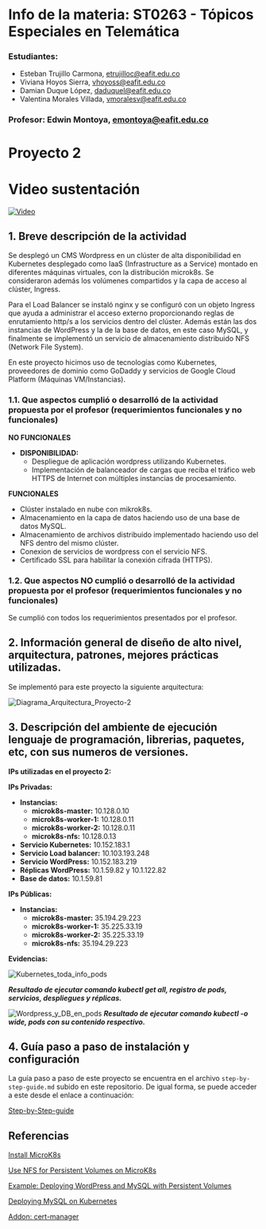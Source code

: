 # Info de la materia: ST0263 - Tópicos Especiales en Telemática

### Estudiantes:
  - Esteban Trujillo Carmona, etrujilloc@eafit.edu.co
  - Viviana Hoyos Sierra, vhoyoss@eafit.edu.co
  - Damian Duque López, daduquel@eafit.edu.co
  - Valentina Morales Villada, vmoralesv@eafit.edu.co

### Profesor: Edwin Montoya, emontoya@eafit.edu.co

# Proyecto 2 

# Video sustentación

[![Video](https://img.youtube.com/vi/6Vu73vi8l-g/0.jpg)](https://www.youtube.com/watch?v=6Vu73vi8l-g)

## 1. Breve descripción de la actividad

Se desplegó un CMS Wordpress en un clúster de alta disponibilidad en Kubernetes desplegado como IaaS (Infrastructure as a Service) montado en diferentes máquinas virtuales, con la distribución microk8s. Se consideraron además los volúmenes compartidos y la capa de acceso al clúster, Ingress.

Para el Load Balancer se instaló nginx y se configuró con un objeto Ingress que ayuda a administrar el acceso externo proporcionando reglas de enrutamiento http/s a los servicios dentro del clúster. Además están las dos instancias de WordPress y la de la base de datos, en este caso MySQL, y finalmente se implementó un servicio de almacenamiento distribuido NFS (Network File System).

En este proyecto hicimos uso de tecnologías como Kubernetes, proveedores de dominio como GoDaddy y servicios de Google Cloud Platform (Máquinas VM/Instancias).
### 1.1. Que aspectos cumplió o desarrolló de la actividad propuesta por el profesor (requerimientos funcionales y no funcionales)

**NO FUNCIONALES**

-	**DISPONIBILIDAD:**
    -  Despliegue de aplicación wordpress utilizando Kubernetes.
    -  Implementación de balanceador de cargas que reciba el tráfico web HTTPS de Internet con múltiples instancias de procesamiento.
   

**FUNCIONALES**
- Clúster instalado en nube con mikrok8s.
- Almacenamiento en la capa de datos haciendo uso de una base de datos MySQL.
- Almacenamiento de archivos distribuido implementado haciendo uso del NFS dentro del mismo clúster.
- Conexion de servicios de wordpress con el servicio NFS.
- Certificado SSL para habilitar la conexión cifrada (HTTPS).



### 1.2. Que aspectos NO cumplió o desarrolló de la actividad propuesta por el profesor (requerimientos funcionales y no funcionales)

Se cumplió con todos los requerimientos presentados por el profesor.

## 2. Información general de diseño de alto nivel, arquitectura, patrones, mejores prácticas utilizadas.

Se implementó para este proyecto la siguiente arquitectura:

![Diagrama_Arquitectura_Proyecto-2](https://github.com/EsteTruji/st0263-proyecto-2/assets/82886890/ff3246f2-ad54-421d-962c-231fb4c417dd)


## 3. Descripción del ambiente de ejecución lenguaje de programación, librerias, paquetes, etc, con sus numeros de versiones.


**IPs utilizadas en el proyecto 2:**

**IPs Privadas:**
- **Instancias:**
  - **microk8s-master:** 10.128.0.10
  - **microk8s-worker-1:** 10.128.0.11
  - **microk8s-worker-2:** 10.128.0.11
  - **microk8s-nfs:** 10.128.0.13
- **Servicio Kubernetes:** 10.152.183.1
- **Servicio Load balancer:** 10.103.193.248
- **Servicio WordPress:** 10.152.183.219
- **Réplicas WordPress:** 10.1.59.82 y 10.1.122.82
- **Base de datos:** 10.1.59.81

**IPs Públicas:**
- **Instancias:**
  - **microk8s-master:** 35.194.29.223
  - **microk8s-worker-1:** 35.225.33.19
  - **microk8s-worker-2:** 35.225.33.19
  - **microk8s-nfs:** 35.194.29.223

**Evidencias:**

![Kubernetes_toda_info_pods](https://github.com/EsteTruji/st0263-proyecto-2/assets/82886890/12a6f171-1989-4f29-bc16-321877c42f5e)

***Resultado de ejecutar comando kubectl get all, registro de pods, servicios, despliegues y réplicas.***

![Wordpress_y_DB_en_pods](https://github.com/EsteTruji/st0263-proyecto-2/assets/82886890/db1fbf57-00b6-49e6-b004-f840820cb1a2)
***Resultado de ejecutar comando kubectl -o wide, pods con su contenido respectivo.***

## 4. Guía paso a paso de instalación y configuración

La guía paso a paso de este proyecto se encuentra en el archivo ```step-by-step-guide.md``` subido en este repositorio. De igual forma, se puede acceder a este desde el enlace a continuación:

[Step-by-Step-guide](https://github.com/EsteTruji/st0263-Proyecto-2/blob/main/step-by-step-guide.md)

## Referencias

[Install MicroK8s](https://microk8s.io/#install-microk8s)

[Use NFS for Persistent Volumes on MicroK8s](https://microk8s.io/docs/how-to-nfs)

[Example: Deploying WordPress and MySQL with Persistent Volumes](https://kubernetes.io/docs/tutorials/stateful-application/mysql-wordpress-persistent-volume/)

[Deploying MySQL on Kubernetes](https://medium.com/@midejoseph24/deploying-mysql-on-kubernetes-16758a42a746)

[Addon: cert-manager](https://microk8s.io/docs/addon-cert-manager)






